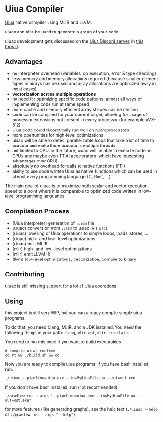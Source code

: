 # Uiua Compiler
[Uiua](https://uiua.org) native compiler using MLIR and LLVM.

uiuac can also be used to generate a graph of your code.

uiuac development gets discussed on the [Uiua Discord server](https://discord.gg/bs9RySbE8R), in [this thread](https://discord.com/channels/1156339038748413952/1247846178645872661).

## Advantages
- no interpreter overhead (variables, op execution, error & type checking)
- less memory and memory allocations required (because smaller element types in arrays can be used and array allocations are optimized away in most cases)
- **vectorization across multiple operations**
- no need for optimizing specific code patterns: almost all ways of implementing code run at same speed
- more cache and memory efficient array shapes can be chosen
- code can be compiled for your current target, allowing for usage of processor extensions not present in every processor (for example AVX-512)
- Uiua code could theoretically run well on microprocessors
- more opertunities for high-level optimizations
- uiuac will be able to detect parallelizable loops that take a lot of time to execute and make them execute in multiple threads
- not limited to CPU: in the future, uiuac will be able to execute code on GPUs and maybe even TT AI accelerators (which have interesting advantages over GPU)
- absolutely no overhead for calls to native functions (FFI)
- ability to use code written Uiua as native functions which can be used in almost every programming language (C, Rust, ...)

The main goal of uiuac is to maximize both scalar and vector execution speed to a point where it is comparable to optimized code written in low-level programming languahes

## Compilation Process
- (Uiua interpreter) generation of `.uasm` file
- (uiuac) conversion from `.uasm` to uiuac IR (`.uac`)
- (uiuac) lowering of Uiua operations to simple loops, loads, stores, ...
- (uiuac) high- and low- level optimizations
- (uiuac) emit MLIR
- (mlir) high- and low- level optimizations
- (mlir) emit LLVM IR
- (llvm) low-level optimizations, vectorization, compile to binary

## Contributing
uiuac is still missing support for a lot of Uiua operations

## Using 
this project is still very WIP, but you can already compile simple uiua programs.

To do that, you need Clang, MLIR, and a JDK installed.
You need the following things in your path: `clang`, `mlir-opt`, `mlir-translate`.

You need to run this once if you want to build executables
```shell
# compile uiuac runtime
cd rt && ./build.sh && cd ..
```

Now you are ready to compile uiua programs.
If you have bash installed, run:
```shell
./uiuac --pipeline=uiua-exe --in=MyUiuaFile.ua --out=out.exe
```

If you don't have bash installed, run (not recommended):
```shell
./gradlew run --args "--pipeline=uiua-exe --in=MyUiuaFile.ua --out=out.exe"
```

for more features (like generating graphs), see the help text (`./uiuac --help` or `./gradlew run --args "--help"`)
